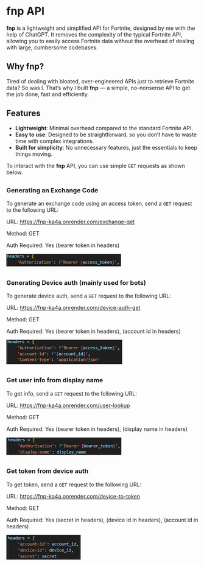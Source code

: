 # fnp API

**fnp** is a lightweight and simplified API for Fortnite, designed by me with the help of ChatGPT. It removes the complexity of the typical Fortnite API, allowing you to easily access Fortnite data without the overhead of dealing with large, cumbersome codebases.

## Why fnp?

Tired of dealing with bloated, over-engineered APIs just to retrieve Fortnite data? So was I. That’s why I built **fnp** — a simple, no-nonsense API to get the job done, fast and efficiently.

## Features

- **Lightweight**: Minimal overhead compared to the standard Fortnite API.
- **Easy to use**: Designed to be straightforward, so you don’t have to waste time with complex integrations.
- **Built for simplicity**: No unnecessary features, just the essentials to keep things moving.



To interact with the **fnp** API, you can use simple `GET` requests as shown below.
##


### Generating an Exchange Code

To generate an exchange code using an access token, send a `GET` request to the following URL:

URL: https://fnp-ka4a.onrender.com/exchange-get

Method: GET

Auth Required: Yes (bearer token in headers)

![Screenshot](https://raw.githubusercontent.com/prototbh/dksjhdskjhsdkjhdskds/refs/heads/main/image_2024-09-28_142725835.png)
##

### Generating Device auth (mainly used for bots)

To generate device auth, send a `GET` request to the following URL:

URL: https://fnp-ka4a.onrender.com/device-auth-get

Method: GET

Auth Required: Yes (bearer token in headers), (account id in headers)

![Screenshot](https://raw.githubusercontent.com/prototbh/dksjhdskjhsdkjhdskds/refs/heads/main/Screenshot%202024-09-28%20141905.png)
##

### Get user info from display name

To get info, send a `GET` request to the following URL:

URL: https://fnp-ka4a.onrender.com/user-lookup

Method: GET

Auth Required: Yes (bearer token in headers), (display name in headers)

![Screenshot](https://raw.githubusercontent.com/prototbh/dksjhdskjhsdkjhdskds/refs/heads/main/image_2024-09-28_144534957.png)
##

### Get token from device auth

To get token, send a `GET` request to the following URL:

URL: https://fnp-ka4a.onrender.com/device-to-token

Method: GET

Auth Required: Yes (secret in headers), (device id in headers), (account id in headers)

![Screenshot](https://raw.githubusercontent.com/prototbh/dksjhdskjhsdkjhdskds/refs/heads/main/image_2024-09-28_210745651.png)
##

